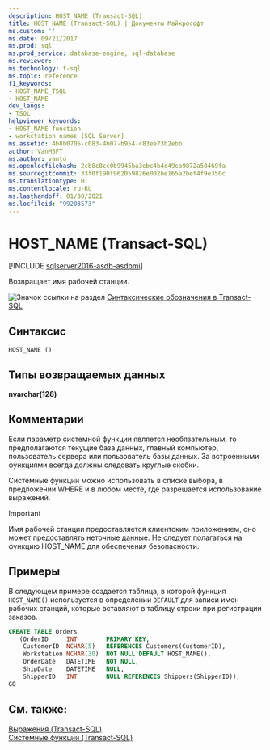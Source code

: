 ```yaml
---
description: HOST_NAME (Transact-SQL)
title: HOST_NAME (Transact-SQL) | Документы Майкрософт
ms.custom: ''
ms.date: 09/21/2017
ms.prod: sql
ms.prod_service: database-engine, sql-database
ms.reviewer: ''
ms.technology: t-sql
ms.topic: reference
f1_keywords:
- HOST_NAME_TSQL
- HOST_NAME
dev_langs:
- TSQL
helpviewer_keywords:
- HOST_NAME function
- workstation names [SQL Server]
ms.assetid: 4b8b0705-c083-4b07-b954-c83ee73b2ebb
author: VanMSFT
ms.author: vanto
ms.openlocfilehash: 2cb8c8cc0b9945ba3ebc4b4c49ca9872a50469fa
ms.sourcegitcommit: 33f0f190f962059826e002be165a2bef4f9e350c
ms.translationtype: HT
ms.contentlocale: ru-RU
ms.lasthandoff: 01/30/2021
ms.locfileid: "99203573"
---
```

# <a name="host_name-transact-sql"></a>HOST_NAME (Transact-SQL)

[!INCLUDE [sqlserver2016-asdb-asdbmi](../../includes/applies-to-version/sqlserver2016-asdb-asdbmi.md)]

  Возвращает имя рабочей станции.  
  
 ![Значок ссылки на раздел](../../database-engine/configure-windows/media/topic-link.gif "Значок ссылки на раздел") [Синтаксические обозначения в Transact-SQL](../../t-sql/language-elements/transact-sql-syntax-conventions-transact-sql.md)  
  
## <a name="syntax"></a>Синтаксис  
  
```syntaxsql
HOST_NAME ()  
```  

## <a name="return-types"></a>Типы возвращаемых данных
 **nvarchar(128)**  
  
## <a name="remarks"></a>Комментарии  
 Если параметр системной функции является необязательным, то предполагаются текущие база данных, главный компьютер, пользователь сервера или пользователь базы данных. За встроенными функциями всегда должны следовать круглые скобки.  
  
 Системные функции можно использовать в списке выбора, в предложении WHERE и в любом месте, где разрешается использование выражений.  
  
> [!IMPORTANT]  
>  Имя рабочей станции предоставляется клиентским приложением, оно может предоставлять неточные данные. Не следует полагаться на функцию HOST_NAME для обеспечения безопасности.  
  
## <a name="examples"></a>Примеры  
 В следующем примере создается таблица, в которой функция `HOST_NAME()` используется в определении `DEFAULT` для записи имен рабочих станций, которые вставляют в таблицу строки при регистрации заказов.  
  
```sql  
CREATE TABLE Orders  
   (OrderID     INT        PRIMARY KEY,  
    CustomerID  NCHAR(5)   REFERENCES Customers(CustomerID),  
    Workstation NCHAR(30)  NOT NULL DEFAULT HOST_NAME(),  
    OrderDate   DATETIME   NOT NULL,  
    ShipDate    DATETIME   NULL,  
    ShipperID   INT        NULL REFERENCES Shippers(ShipperID));  
GO  
```  
  
## <a name="see-also"></a>См. также:  
 [Выражения (Transact-SQL)](../../t-sql/language-elements/expressions-transact-sql.md)   
 [Системные функции (Transact-SQL)](../../relational-databases/system-functions/system-functions-category-transact-sql.md)  
  
  
